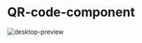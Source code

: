 # QR-code-component
![desktop-preview](https://user-images.githubusercontent.com/79421040/154689882-b9d0f922-4470-450c-945c-3df285f4589f.jpg)
